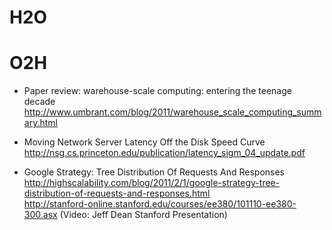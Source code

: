 # H2O


# O2H

* Paper review: warehouse-scale computing: entering the teenage decade
<br>http://www.umbrant.com/blog/2011/warehouse_scale_computing_summary.html

* Moving Network Server Latency Off the Disk Speed Curve
<br>http://nsg.cs.princeton.edu/publication/latency_sigm_04_update.pdf

* Google Strategy: Tree Distribution Of Requests And Responses
<br>http://highscalability.com/blog/2011/2/1/google-strategy-tree-distribution-of-requests-and-responses.html
<br>http://stanford-online.stanford.edu/courses/ee380/101110-ee380-300.asx (Video: Jeff Dean Stanford Presentation)


